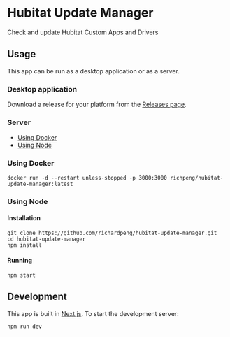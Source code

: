 # Hubitat Update Manager
Check and update Hubitat Custom Apps and Drivers

## Usage

This app can be run as a desktop application or as a server.

### Desktop application

Download a release for your platform from the [Releases page](https://github.com/richardpeng/hubitat-update-manager/releases).

### Server
- [Using Docker](#using-docker)
- [Using Node](#using-node)

### Using Docker

```
docker run -d --restart unless-stopped -p 3000:3000 richpeng/hubitat-update-manager:latest
```

### Using Node

#### Installation
```
git clone https://github.com/richardpeng/hubitat-update-manager.git
cd hubitat-update-manager
npm install
```

#### Running
```
npm start
```

## Development

This app is built in [Next.js](https://nextjs.org/). To start the development server:

```
npm run dev
```
